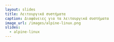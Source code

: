 ```yaml
---
layout: slides
title: Λειτουργικά συστήματα
caption: Διαφάνειες για τα λειτουργικά συστήματα
image_url: /images/alpine-linux.png
slides:
  - alpine-linux
---
```

